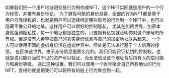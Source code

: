 如果我们把一个用户地址跟交易行为制作成NFT，这个NFT实际就是用户的一个行为标签，并带有身份标记。
为了避免可能的身份泄露，全部的行为NFT都是基于用户自我授权的，也就是用户可以选择绑定哪些账号的行为到一个NFT中，也可以隐藏不像公开的地址。这样用户可以很好的控制隐私。
尤其在加密世界，加密本身就强调隐私性，每一个地址都是独立的，只要拥有私钥就证明你对这个账号的所有权。但是没有人希望把自己的真实身份信息与自己的加密地址联系起来。
一个人可以使用不同的虚拟身份活在虚拟世界中。坏处是无法进行基于个人信用的授信。
在区块链世界，由于身份信息是匿名化的，我们只能验证私钥的控制权，也就是说只能对当前所见的资产可以验证，而无法验证这个地址背后持有人的偿付能力和身份等级。
通过这种设置，我们可以使用一个账号聚合自己所有地址的行为NFT，变相的就是把我们可以将所有的链上行为聚合到一起。
